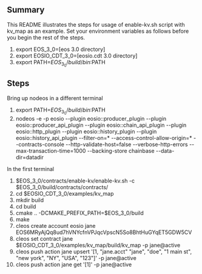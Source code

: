 ## Summary
This README illustrates the steps for usage of enable-kv.sh script with kv_map as an example. Set your environment variables as follows before you begin the rest of the steps.
1. export EOS_3_0=[eos 3.0 directory]
1. export EOSIO_CDT_3_0=[eosio.cdt 3.0 directory]
1. export PATH=$EOS_3_0/build/bin:$PATH

## Steps
Bring up nodeos in a different terminal
1. export PATH=$EOS_3_0/build/bin:$PATH
1. nodeos -e -p eosio --plugin eosio::producer_plugin --plugin eosio::producer_api_plugin --plugin eosio::chain_api_plugin --plugin eosio::http_plugin --plugin eosio::history_plugin --plugin eosio::history_api_plugin --filter-on=* --access-control-allow-origin=* --contracts-console --http-validate-host=false --verbose-http-errors --max-transaction-time=1000 --backing-store chainbase --data-dir=datadir

In the first terminal
1. $EOS_3_0/contracts/enable-kv/enable-kv.sh -c $EOS_3_0/build/contracts/contracts/
1. cd $EOSIO_CDT_3_0/examples/kv_map
1. mkdir build
1. cd build
1. cmake .. -DCMAKE_PREFIX_PATH=$EOS_3_0/build
1. make
1. cleos create account eosio jane EOS6MRyAjQq8ud7hVNYcfnVPJqcVpscN5So8BhtHuGYqET5GDW5CV
1. cleos set contract jane $EOSIO_CDT_3_0/examples/kv_map/build/kv_map -p jane@active
1. cleos push action jane upsert '[1, "jane.acct" "jane", "doe", "1 main st", "new york", "NY", "USA", "123"]' -p jane@active
1. cleos push action jane get '[1]' -p jane@active